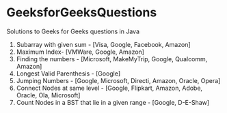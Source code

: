 # GeeksforGeeksQuestions
Solutions to Geeks for Geeks questions in Java

1. Subarray with given sum - [Visa, Google, Facebook, Amazon]
2. Maximum Index- [VMWare, Google, Amazon]
3. Finding the numbers - [Microsoft, MakeMyTrip, Google, Qualcomm, Amazon]
4. Longest Valid Parenthesis - [Google]
5. Jumping Numbers - [Google, Microsoft, Directi, Amazon, Oracle, Opera]
6. Connect Nodes at same level - [Google, Flipkart, Amazon, Adobe, Oracle, Ola, Microsoft]
7. Count Nodes in a BST that lie in a given range - [Google, D-E-Shaw]
